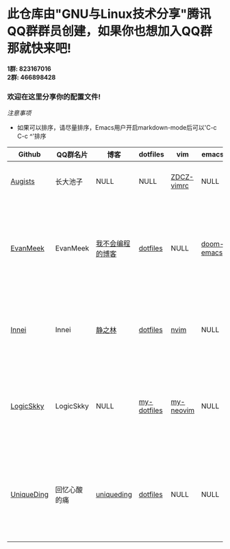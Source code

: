 # 此仓库由"GNU与Linux技术分享"腾讯QQ群群员创建，如果你也想加入QQ群那就快来吧!

**1群: 823167016** </br>
**2群: 466898428**

### 欢迎在这里分享你的配置文件!

*注意事项*
- 如果可以排序，请尽量排序，Emacs用户开启markdown-mode后可以'C-c C-c ^'排序

| Github                                       | QQ群名片 | 博客                                           | dotfiles                                         | vim                                                      | emacs                                                                 | 介绍                                                                  |
|----------------------------------------------|----------|------------------------------------------------|--------------------------------------------------|----------------------------------------------------------|-----------------------------------------------------------------------|-----------------------------------------------------------------------|
| [Augists](https://github.com/Augists-ZDCZ/-) | 长大池子 | NULL                                           | NULL                                             | [ZDCZ-vimrc](https://github.com/Augists-ZDCZ/ZDCZ-vimrc) | NULL                                                                  | vimrc配置，基于 **macOS 10.15.4**                                     |
| [EvanMeek](https://github.com/EvanMeek)      | EvanMeek | [我不会编程的博客](https://evanmeek.github.io) | [dotfiles](https://github.com/EvanMeek/dotfiles) | NULL                                                     | [doom-emacs](https://github.com/EvanMeek/dotfiles/tree/master/doom.d) | dotfiles中包含alacritty、fish shell、fcitx、i3wm、polybar、rofi等配置 |
| [Innei](https://github.com/Innei)            | Innei    | [静之林](https://shizuri.net)                  | [dotfiles](https://github.com/innei/dotfiles)    | [nvim](https://github.com/innei/nvim)                    | NULL                                                                  | neovim 配置，dotfiles 中包含 zsh, fzf, git config, tmux               |
| [LogicSkky](https://github.com/LogicSkky)    | LogicSkky | NULL                                           | [my-dotfiles](https://github.com/LogicSkky/my-dotfiles) | [my-neovim](https://github.com/LogicSkky/my-neovim)      | NULL                                                                  | my-dotfiles 中有 ranger、dwm、st、dmenu 等配置                        |
| [UniqueDing](https://github.com/UniqueDing)  | 回忆心酸的痛 | [uniqueding](http://uniqueding.cn) | [dotfiles](https://github.com/UniqueDing/linux-config-files) | NULL      | NULL             | dotfiles 中有 ranger、i3、fish、vim (dwm、st、dmenu)等配置   |
